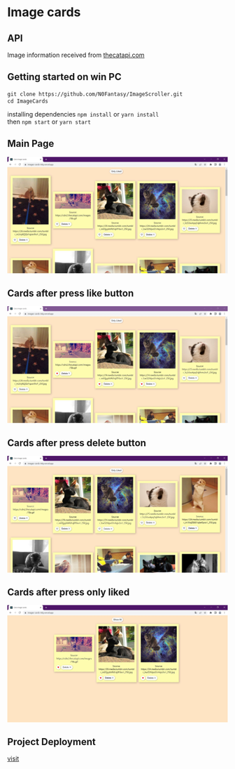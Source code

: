 # Image cards

## API
Image information received from [thecatapi.com](https://thecatapi.com/)

## Getting started on win PC

```
git clone https://github.com/N0Fantasy/ImageScroller.git
cd ImageCards
```
installing dependencies `npm install` or `yarn install`  
then `npm start` or `yarn start`

## Main Page
![MainPage](https://github.com/N0Fantasy/N0Fantasy/blob/main/assets/ImageCards.JPG)

## Cards after press like button
![AfterPressLike](https://github.com/N0Fantasy/N0Fantasy/blob/main/assets/AfterPressLike.JPG)

## Cards after press delete button
![AfterPressDelete](https://github.com/N0Fantasy/N0Fantasy/blob/main/assets/AfterPressDelete.JPG)

## Cards after press only liked
![ShowOnlyLiked](https://github.com/N0Fantasy/N0Fantasy/blob/main/assets/AfterPressOnlyLiked.JPG)

## Project Deployment
[visit](https://images-cards-inky.vercel.app/)
